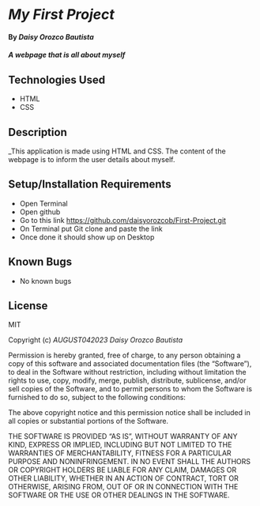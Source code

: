 # _My First Project_

#### By _**Daisy Orozco Bautista**_

#### _A webpage that is all about myself_

## Technologies Used

* HTML
* CSS

## Description

_This application is made using HTML and CSS. The content of the webpage is to inform the user details about myself.

## Setup/Installation Requirements

* Open Terminal
* Open github 
* Go to this link https://github.com/daisyorozcob/First-Project.git
* On Terminal put Git clone and paste the link 
* Once done it should show up on Desktop


## Known Bugs

* No known bugs

## License

MIT

Copyright (c) _AUGUST042023_ _Daisy Orozco Bautista_

Permission is hereby granted, free of charge, to any person obtaining a copy of this software and associated documentation files (the “Software”), to deal in the Software without restriction, including without limitation the rights to use, copy, modify, merge, publish, distribute, sublicense, and/or sell copies of the Software, and to permit persons to whom the Software is furnished to do so, subject to the following conditions:

The above copyright notice and this permission notice shall be included in all copies or substantial portions of the Software.

THE SOFTWARE IS PROVIDED “AS IS”, WITHOUT WARRANTY OF ANY KIND, EXPRESS OR IMPLIED, INCLUDING BUT NOT LIMITED TO THE WARRANTIES OF MERCHANTABILITY, FITNESS FOR A PARTICULAR PURPOSE AND NONINFRINGEMENT. IN NO EVENT SHALL THE AUTHORS OR COPYRIGHT HOLDERS BE LIABLE FOR ANY CLAIM, DAMAGES OR OTHER LIABILITY, WHETHER IN AN ACTION OF CONTRACT, TORT OR OTHERWISE, ARISING FROM, OUT OF OR IN CONNECTION WITH THE SOFTWARE OR THE USE OR OTHER DEALINGS IN THE SOFTWARE.
